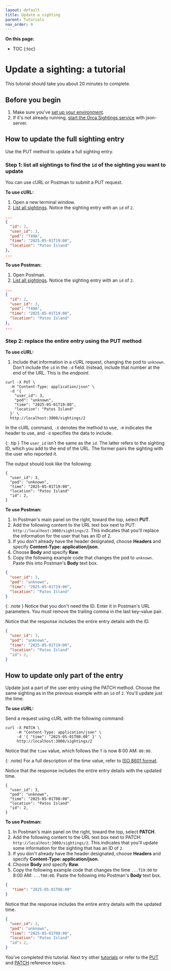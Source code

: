 ```yaml
---
layout: default
title: Update a sighting
parent: Tutorials
nav_order: 9
---
```


**On this page:**

- TOC
{:toc}

# Update a sighting: a tutorial

This tutorial should take you about 20 minutes to complete.

## Before you begin

1. Make sure you've [set up your environment](./set-up-dev-env.md).
2. If it's not already running, [start the Orca Sightings service](./start-service.md) with json-server.

## How to update the full sighting entry

Use the PUT method to update a full sighting entry.

### Step 1: list all sightings to find the `id` of the sighting you want to update

You can use cURL or Postman to submit a PUT request.

**To use cURL:**

1. Open a new terminal window.
2. [List all sightings](./quickstart.md#step-3-list-orca-whale-sightings). Notice the sighting entry with an `id` of `2`.

```json
...
{
  "id": 2,
  "user_id": 3,
  "pod": "T49A",
  "time": "2025-05-01T19:00",
  "location": "Patos Island"
},
...
```

**To use Postman:**

1. Open Postman.
2. [List all sightings](./quickstart.md#step-3-list-orca-whale-sightings). Notice the sighting entry with an `id` of `2`.

```json
...
{
  "id": 2,
  "user_id": 3,
  "pod": "T49A",
  "time": "2025-05-01T19:00",
  "location": "Patos Island"
},
...
```

### Step 2: replace the entire entry using the PUT method

**To use cURL:**

1. Include that information in a cURL request, changing the pod to `unknown`. Don't include the `id` in the `-d` field. Instead, include that number at the end of the URL. This is the *endpoint*.

```shell
curl -X PUT \
  -H "Content-Type: application/json" \
  -d '{
    "user_id": 3,
    "pod": "unknown",
    "time": "2025-05-01T19:00",
    "location": "Patos Island"
  }' \
  http://localhost:3000/sightings/2
```

In the cURL command, `-X` denotes the method to use, `-H` indicates the header to use, and `-d` specifies the data to include.

{: .tip }
The `user_id` isn't the same as the `id`. The latter refers to the sighting ID, which you add to the end of the URL. The former pairs the sighting with the user who reported it.

The output should look like the following:

```shell
{
  "user_id": 3,
  "pod": "unknown",
  "time": "2025-05-01T19:00",
  "location": "Patos Island"
  "id": 2,
}
```

**To use Postman:**

1. In Postman's main panel on the right, toward the top, select **PUT**.
2. Add the following content to the URL text box next to PUT: `http://localhost:3000/sightings/2`. This indicates that you'll replace the information for the user that has an ID of 2.
3. If you don't already have the header designated, choose **Headers** and specify **Content-Type: application/json**.
4. Choose **Body** and specify **Raw**.
5. Copy the following example code that changes the pod to `unknown.` Paste this into Postman's **Body** text box.

```json
{
  "user_id": 3,
  "pod": "unknown",
  "time": "2025-05-01T19:00",
  "location": "Patos Island"
}
```

{: .note }
Notice that you don't need the ID. Enter it in Postman's URL parameters. You must remove the trailing comma in the last key-value pair.

Notice that the response includes the entire entry details with the ID.

```json
{
  "user_id": 3,
  "pod": "unknown",
  "time": "2025-05-01T19:00",
  "location": "Patos Island"
  "id": 2,
}
```

## How to update only part of the entry

Update just a part of the user entry using the PATCH method. Choose the same sighting as in the previous example with an `id` of `2`. You'll update just the time.

**To use cURL:**

Send a request using cURL with the following command:

```shell
curl -X PATCH \
     -H "Content-Type: application/json" \
     -d '{ "time": "2025-05-01T08:00" }' \
     http://localhost:3000/sightings/2
```

Notice that the `time` value, which follows the `T` is now 8:00 AM: `08:00`.

{: .note}
For a full description of the time value, refer to [ISO 8601 format](../reference/sightings/iso-8601-format.md).

Notice that the response includes the entire entry details with the updated time.

```shell
{
  "user_id": 3,
  "pod": "unknown",
  "time": "2025-05-01T08:00",
  "location": "Patos Island"
  "id": 2,
}
```

**To use Postman:**

1. In Postman's main panel on the right, toward the top, select **PATCH**.
2. Add the following content to the URL text box next to PATCH: `http://localhost:3000/sightings/2`. This indicates that you'll update some information for the sighting that has an ID of `2`.
3. If you don't already have the header designated, choose **Headers** and specify **Content-Type: application/json**.
4. Choose **Body** and specify **Raw**.
5. Copy the following example code that changes the time `...T19:00` to 8:00 AM: `...T08:00`. Paste the following into Postman's **Body** text box.

```json
{
   "time": "2025-05-01T08:00"
}
```

Notice that the response includes the entire entry details with the updated time.

```json
{
  "user_id": 3,
  "pod": "unknown",
  "time": "2025-05-01T08:00",
  "location": "Patos Island"
  "id": 2,
}
```

You've completed this tutorial. Next try other [tutorials](./tutorials.md) or refer to the [PUT](../reference/sightings/sightings-put.md) and [PATCH](../reference/sightings/sightings-patch.md) reference topics.
